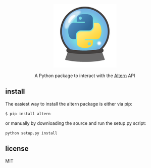 <p align="center">
  <a href="https://altern.ai">
    <img src="ast/altern-python.png" alt="Altern For Python" />
  </a>

</p>

<p align="center">A Python package to interact with the <a href="https://altern.ai">Altern</a> API</p>

install
--------

The easiest way to install the altern package is either via pip:

```
$ pip install altern
```

or manually by downloading the source and run the setup.py script:

```
python setup.py install
```

license
-------

MIT
